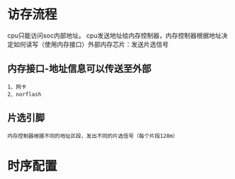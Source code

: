 # 访存流程
cpu只能访问soc内部地址。
cpu发送地址给内存控制器，内存控制器根据地址决定如何读写（使用内存接口）外部内存芯片：发送片选信号

## 内存接口-地址信息可以传送至外部
    1、网卡
    2、norflash

## 片选引脚
    内存控制器根据不同的地址区段，发出不同的片选信号（每个片段128m）

# 时序配置

